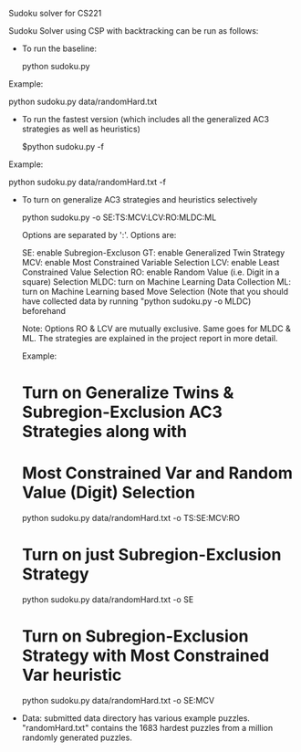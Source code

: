 Sudoku solver for CS221

Sudoku Solver using CSP with backtracking can be run as follows:

- To run the baseline:

  python sudoku.py <file-name>

Example:

  python sudoku.py data/randomHard.txt


- To run the fastest version (which includes all the generalized AC3 
  strategies as well as heuristics)

  $python sudoku.py <file-name> -f

Example:

  python sudoku.py data/randomHard.txt -f


- To turn on generalize AC3 strategies and heuristics selectively

  python sudoku.py <filename>  -o SE:TS:MCV:LCV:RO:MLDC:ML

  Options are separated by ':'. Options are:

  SE:   enable Subregion-Excluson
  GT:   enable Generalized Twin Strategy
  MCV:  enable Most Constrained Variable Selection
  LCV:  enable Least Constrained Value Selection
  RO:   enable Random Value (i.e. Digit in a square) Selection
  MLDC: turn on Machine Learning Data Collection
  ML:   turn on Machine Learning based Move Selection (Note that you should
        have collected data by running "python sudoku.py -o MLDC) beforehand

  Note: Options RO & LCV are mutually exclusive. Same goes for MLDC & ML.
        The strategies are explained in the project report in more detail.

  Example:

    # Turn on Generalize Twins & Subregion-Exclusion AC3 Strategies along with
    # Most Constrained Var and Random Value (Digit) Selection
    python sudoku.py data/randomHard.txt -o TS:SE:MCV:RO

    # Turn on just Subregion-Exclusion Strategy
    python sudoku.py data/randomHard.txt -o SE

    # Turn on Subregion-Exclusion Strategy with Most Constrained Var heuristic
    python sudoku.py data/randomHard.txt -o SE:MCV

- Data: submitted data directory has various example puzzles. "randomHard.txt"
        contains the 1683 hardest puzzles from a million randomly generated
        puzzles.

    
  
